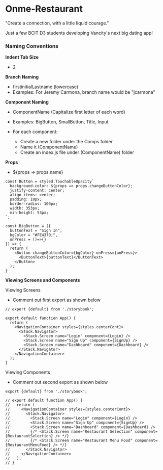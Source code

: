 # Onme-Restaurant

"Create a connection, with a little liquid courage."

Just a few BCIT D3 students developing Vancity's next big dating app!

### Naming Conventions

__Indent Tab Size__
* 2

__Branch Naming__
  
* firstinitialLastname (lowercase)
* Examples: For Jeremy Carmona, branch name would be "jcarmona"
  
__Component Naming__

* ComponentName (Capitalize first letter of each word)
* Examples: BigButton, SmallButton, Title, Input

* For each component:
  * Create a new folder under the Comps folder
  * Name it (ComponentName)
  * Create an index.js file under (ComponentName) folder

__Props__

* ${props => props.name}


```
const Button = styled.TouchableOpacity`
  background-color: ${props => props.changeButtonColor};
  justify-content: center;
  align-items: center;
  padding: 10px;
  border-radius: 100px;
  width: 353px;
  min-height: 53px;
`;

const BigButton = ({
  buttonText = "Sign In",
  bgColor = "#FE4370;",
  onPress = ()=>{}
}) => {
  return (
    <Button changeButtonColor={bgColor} onPress={onPress}>
      <ButtonText>{buttonText}</ButtonText>
    </Button>
  );
}
```

__Viewing Screens and Components__


Viewing Screens
* Comment out first export as shown below
```
// export {default} from './storybook'; 

export default function App() {
  return (
    <NavigationContainer styles={styles.centerCont}>
      <Stack.Navigator>
        <Stack.Screen name="Login" component={Login} />
        <Stack.Screen name="Sign Up" component={SignUp} />
        <Stack.Screen name="Dashboard" component={Dashboard} />
      </Stack.Navigator>
    </NavigationContainer>
  );
}
```

Viewing Components
* Comment out second export as shown below
```
export {default} from './storybook'; 

// export default function App() {
//   return (
//     <NavigationContainer styles={styles.centerCont}>
//       <Stack.Navigator>
//         <Stack.Screen name="Login" component={Login} />
//         <Stack.Screen name="Sign Up" component={SignUp} />
//         <Stack.Screen name="Dashboard" component={Dashboard} />
//         {/* <Stack.Screen name="Restaurant Selection" component={RestaurantSelection} /> */}
//         {/* <Stack.Screen name="Restaurant Menu Food" component={RestaurantMenuFood} /> */}
//       </Stack.Navigator>
//     </NavigationContainer>
//   );
// }
```

